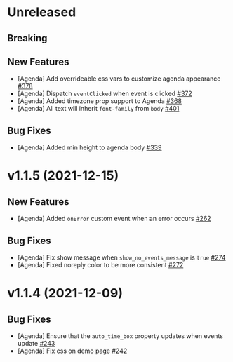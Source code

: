 # Unreleased

## Breaking

## New Features

- [Agenda] Add overrideable css vars to customize agenda appearance [#378](https://github.com/nylas/components/pull/378)
- [Agenda] Dispatch `eventClicked` when event is clicked [#372](https://github.com/nylas/components/pull/372)
- [Agenda] Added timezone prop support to Agenda [#368](https://github.com/nylas/components/pull/368)
- [Agenda] All text will inherit `font-family` from `body` [#401](https://github.com/nylas/components/pull/401)

## Bug Fixes

- [Agenda] Added min height to agenda body [#339](https://github.com/nylas/components/pull/339)

# v1.1.5 (2021-12-15)

## New Features

- [Agenda] Added `onError` custom event when an error occurs [#262](https://github.com/nylas/components/pull/262)

## Bug Fixes

- [Agenda] Fix show message when `show_no_events_message` is `true` [#274](https://github.com/nylas/components/pull/274)
- [Agenda] Fixed noreply color to be more consistent [#272](https://github.com/nylas/components/pull/272)

# v1.1.4 (2021-12-09)

## Bug Fixes

- [Agenda] Ensure that the `auto_time_box` property updates when events update [#243](https://github.com/nylas/components/pull/243)
- [Agenda] Fix css on demo page [#242](https://github.com/nylas/components/pull/242)
